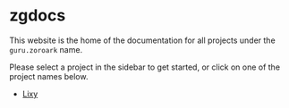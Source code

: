 # zgdocs

This website is the home of the documentation for all projects under the
`guru.zoroark` name. 

Please select a project in the sidebar to get started, or click on one of the
project names below.

- [Lixy](lixy/)